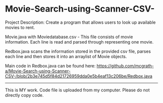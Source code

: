 # Movie-Search-using-Scanner-CSV-

Project Description: Create a program that allows users to look up available movies to rent. 

Movie.java with Moviedatabase.csv - This file consists of movie information. Each line is read and parsed through representing one movie. 

Redbox.java scans the information stored in the provided csv file, parses each line and then stores it into an arraylist of Movie objects. 

Main code in Redbox.java can be found here: https://github.com/mcgrath-a/Movie-Search-using-Scanner-CSV-/blob/2b3e745d5f84d21726959dda0e5b4eaf13c206be/Redbox.java 



*****
This is MY work. Code file is uploaded from my computer. Please do not directly copy code.
